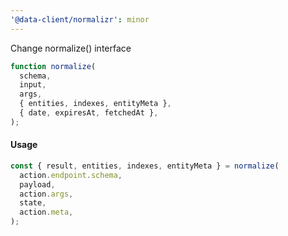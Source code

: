 ```yaml
---
'@data-client/normalizr': minor
---
```


Change normalize() interface

```ts
function normalize(
  schema,
  input,
  args,
  { entities, indexes, entityMeta },
  { date, expiresAt, fetchedAt },
);
```

#### Usage

```ts
const { result, entities, indexes, entityMeta } = normalize(
  action.endpoint.schema,
  payload,
  action.args,
  state,
  action.meta,
);
```

